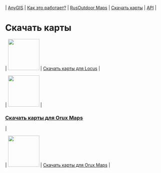 | [AnyGIS][01] | [Как это работает?][02] | [RusOutdoor Maps][03] | [Скачать карты][04] | [API][05] |


[01]: https://nnngrach.github.io/AnyGIS_maps/index
[02]: https://nnngrach.github.io/AnyGIS_maps/Web/Html/Description
[03]: https://nnngrach.github.io/AnyGIS_maps/Web/Html/RusOutdoor
[04]: https://nnngrach.github.io/AnyGIS_maps/Web/Html/DownloadPage
[05]: https://nnngrach.github.io/AnyGIS_maps/Web/Html/Api
[07]: https://nnngrach.github.io/AnyGIS_maps/Web/Html/Vektor_and_raster




# Скачать карты


| <img src="https://nnngrach.github.io/AnyGIS_maps/Web/Img/icon_locus.png" width="100"/> | [Скачать карты для Locus][11] |

| <img src="https://nnngrach.github.io/AnyGIS_maps/Web/Img/icon_guru.png" width="100"/> |  <h3><a href="https://nnngrach.github.io/AnyGIS_maps/Web/Html/Galileo">Скачать карты для Orux Maps</a></h3> |

| <img src="https://nnngrach.github.io/AnyGIS_maps/Web/Img/icon_orux.png" width="100"/> | [Скачать карты для Orux Maps][13] |


[11]: https://nnngrach.github.io/AnyGIS_maps/Web/Html/Locus
[12]: https://nnngrach.github.io/AnyGIS_maps/Web/Html/Galileo
[13]: https://nnngrach.github.io/AnyGIS_maps/Web/Html/Orux
[14]: https://nnngrach.github.io/AnyGIS_maps/Web/Html/Osmand



